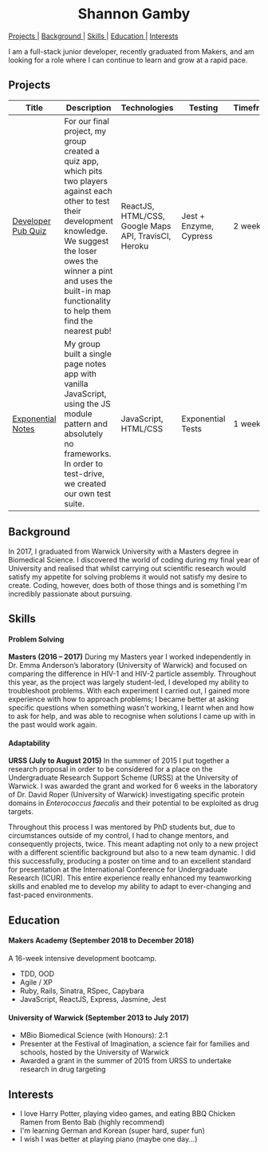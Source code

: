 <h1 align="center">Shannon Gamby</h1>
 
[Projects ](#projects) | 
[Background ](#background) |
[Skills ](#skills) | 
[Education ](#education) | 
[Interests ](#interests)

I am a full-stack junior developer, recently graduated from Makers, and am looking for a role where I can continue to learn and grow at a rapid pace.

## Projects

| Title | Description | Technologies | Testing | Timeframe |
|--|--|--|--|--|
| [Developer Pub Quiz](https://github.com/shannongamby/developer-pub-quiz) | For our final project, my group created a quiz app, which pits two players against each other to test their development knowledge. We suggest the loser owes the winner a pint and uses the built-in map functionality to help them find the nearest pub! | ReactJS, HTML/CSS, Google Maps API, TravisCI, Heroku | Jest + Enzyme, Cypress | 2 weeks |
| [Exponential Notes](https://github.com/shannongamby/exponential-notes) | My group built a single page notes app with vanilla JavaScript, using the JS module pattern and absolutely no frameworks. In order to test-drive, we created our own test suite. | JavaScript, HTML/CSS | Exponential Tests | 1 week |

## Background
In 2017, I graduated from Warwick University with a Masters degree in Biomedical Science. I discovered the world of coding during my final year of University and realised that whilst carrying out scientific research would satisfy my appetite for solving problems it would not satisfy my desire to create. Coding, however, does both of those things and is something I'm incredibly passionate about pursuing.

## Skills

#### Problem Solving

**Masters (2016 – 2017)** During my Masters year I worked independently in Dr. Emma Anderson’s laboratory (University of Warwick) and focused on comparing the difference in HIV-1 and HIV-2 particle assembly. Throughout this year, as the project was largely student-led, I developed my ability to troubleshoot problems. With each experiment I carried out, I gained more experience with how to approach problems; I became better at asking specific questions when something wasn't working, I learnt when and how to ask for help, and was able to recognise when solutions I came up with in the past would work again. 

#### Adaptability

**URSS (July to August 2015)** In the summer of 2015 I put together a research proposal in order to be considered for a place on the Undergraduate Research Support Scheme (URSS) at the University of Warwick. I was awarded the grant and worked for 6 weeks in the laboratory of Dr. David Roper (University of Warwick) investigating specific protein domains in *Enterococcus faecalis* and their potential to be exploited as drug targets. 

Throughout this process I was mentored by PhD students but, due to circumstances outside of my control, I had to change mentors, and consequently projects, twice. This meant adapting not only to a new project with a different scientific background but also to a new team dynamic. I did this successfully, producing a poster on time and to an excellent standard for presentation at the International Conference for Undergraduate Research (ICUR). This entire experience really enhanced my teamworking skills and enabled me to develop my ability to adapt to ever-changing and fast-paced environments.

## Education

#### Makers Academy (September 2018 to December 2018)

A 16-week intensive development bootcamp.
- TDD, OOD
- Agile / XP
- Ruby, Rails, Sinatra, RSpec, Capybara
- JavaScript, ReactJS, Express, Jasmine, Jest

#### University of Warwick (September 2013 to July 2017)

- MBio Biomedical Science (with Honours): 2:1
- Presenter at the Festival of Imagination, a science fair for families and schools, hosted by the University of Warwick
- Awarded a grant in the summer of 2015 from URSS to undertake research in drug targeting

## Interests
- I love Harry Potter, playing video games, and eating BBQ Chicken Ramen from Bento Bab (highly recommend)
- I'm learning German and Korean (super hard, super fun)
- I wish I was better at playing piano (maybe one day...)

